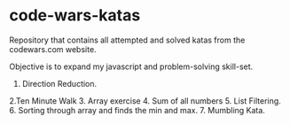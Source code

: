 # code-wars-katas

Repository that contains all attempted and solved katas from the codewars.com website.

Objective is to expand my javascript and problem-solving skill-set.

1. Direction Reduction.

2.Ten Minute Walk
3. Array exercise
4. Sum of all numbers
5. List Filtering.
6. Sorting through array and finds the min and max.
7. Mumbling Kata.